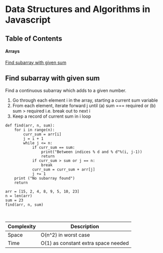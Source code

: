 # Data Structures and Algorithms in Javascript

## Table of Contents

#### Arrays

[Find subarray with given sum](#find-subarray-with-given-sum)

## <a name="find-subarray-with-given-sum"></a> Find subarray with given sum

Find a continuous subarray which adds to a given number.

1. Go through each element i in the array, starting a current sum variable
2. From each element, iterate forward j until (a) sum === required or (b) sum > required i.e. break out to next i
3. Keep a record of current sum in i loop

```
def find(arr, n, sum): 
    for i in range(n): 
        curr_sum = arr[i] 
        j = i + 1
        while j <= n: 
            if curr_sum == sum: 
                print("Between indices % d and % d"%(i, j-1)) 
                return
            if curr_sum > sum or j == n: 
                break
            curr_sum = curr_sum + arr[j] 
            j += 1
    print ("No subarray found") 
    return
  
arr = [15, 2, 4, 8, 9, 5, 10, 23] 
n = len(arr) 
sum = 23
find(arr, n, sum)
```

<br/>

| Complexity      | Description |
| ----------- | ----------- |
| Space      | O(n^2) in worst case |
| Time   | O(1) as constant extra space needed        |
